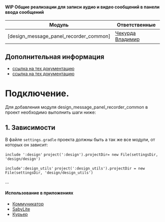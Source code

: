 #### WIP Общие реализации для записи аудио и видео сообщений в панели ввода сообщений

|Модуль|Ответственные|
|------|-------------|
|[design_message_panel_recorder_common]|[Чекурда Владимир](https://online.sbis.ru/person/0fe3e077-6d50-431c-9353-f630fc789877)|

## Дополнительная информация
- [ссылка на тех документацию](https://online.sbis.ru/shared/disk/26577907-852b-4c0a-92b2-c34f003a71ed)
- [ссылка на тех документацию](https://online.sbis.ru/shared/disk/df217e22-4927-4a1c-b74a-7a1c6d494b83)

# Подключение.

Для добавления модуля design_message_panel_recorder_common в проект необходимо выполнить шаги ниже:

## 1. Зависимости
В файле `settings.gradle` проекта должны быть а так же все модули, от которых он зависит:

`include ':design'`
`project(':design').projectDir= new File(settingsDir, 'design/design')`

`include':design_utils'`
`project(':design_utils').projectDir = new File(settingsDir, 'design/design_utils')`

...

#### Использование в приложениях
- [Коммуникатор](https://git.sbis.ru/mobileworkspace/apps/droid/communicator)
- [SabyLite](https://git.sbis.ru/mobileworkspace/apps/droid/sabylite)
- [Курьер](https://git.sbis.ru/mobileworkspace/apps/droid/courier)